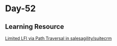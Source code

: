 # Day-52 

## Learning Resource

[Limited LFI via Path Traversal in salesagility/suitecrm](https://huntr.dev/bounties/0c1365bc-8d9a-4ae0-8b55-615d492b3730/)
